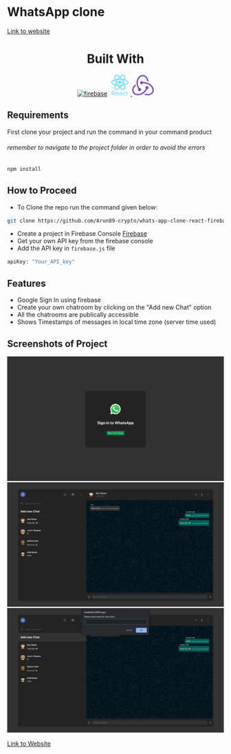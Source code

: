 # WhatsApp clone
[Link to website](https://whats-app-clone-react-firebase.web.app/rooms/G6S2f3WJrQwd3VRBMOib)

<h1 align="center">Built With</h1>
<p align="center">
  <a href="https://firebase.google.com/" target="_blank"><img src="https://www.vectorlogo.zone/logos/firebase/firebase-icon.svg" alt="firebase" width="50" height="50"/></a> 
  <a href="https://reactjs.org/" target="_blank"> <img src="https://raw.githubusercontent.com/devicons/devicon/master/icons/react/react-original-wordmark.svg" alt="react" width="50" height="50"/> </a> 
  <a href="https://redux.js.org" target="_blank"> <img src="https://raw.githubusercontent.com/devicons/devicon/master/icons/redux/redux-original.svg" alt="redux" width="50" height="50"/> </a> 
</p>

## Requirements
First clone your project and run the command in your command product
###### remember to navigate to the project folder in order to avoid the errors
```sh
npm install
```
## How to Proceed
* To Clone the repo run the command given below:
```sh 
git clone https://github.com/Arun89-crypto/whats-app-clone-react-firebase.git
```
* Create a project in Firebase Console [Firebase](https://firebase.google.com/)
* Get your own API key from the firebase console
* Add the API key in <code>firebase.js</code> file
```sh 
apiKey: "Your_API_key"
```

## Features
* Google Sign In using firebase
* Create your own chatroom by clicking on the "Add new Chat" option
* All the chatrooms are publically accessible
* Shows Timestamps of messages in local time zone (server time used)

## Screenshots of Project
<p align="center">
  <img src="./readme_images/1.png">
  <img src="./readme_images/2.png">
  <img src="./readme_images/3.png">
</p>


[Link to Website](https://whats-app-clone-react-firebase.web.app/rooms/G6S2f3WJrQwd3VRBMOib)
